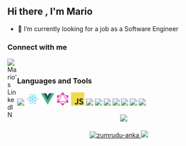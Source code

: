 ## Hi there , I'm Mario


- 🔭 I’m currently looking for a job as a Software Engineer

  
  
### Connect with me <span>
<a href="https://www.linkedin.com/in/mario-monir/">
  <img align="left" alt="Mario's LinkedIN" width="22px" src="https://raw.githubusercontent.com/peterthehan/peterthehan/master/assets/linkedin.svg" />
</a>
</span>

<br />

####

### Languages and Tools
<span>
<img height="30" src="https://raw.githubusercontent.com/dereknguyen269/dereknguyen269/master/images/nodejs.png">
<img height="30" src="https://raw.githubusercontent.com/github/explore/80688e429a7d4ef2fca1e82350fe8e3517d3494d/topics/react/react.png">
<img height="30" src="https://raw.githubusercontent.com/github/explore/80688e429a7d4ef2fca1e82350fe8e3517d3494d/topics/vue/vue.png">
<img height="30" src="https://raw.githubusercontent.com/github/explore/5c058a388828bb5fde0bcafd4bc867b5bb3f26f3/topics/graphql/graphql.png">

<img height="30" src="https://raw.githubusercontent.com/github/explore/80688e429a7d4ef2fca1e82350fe8e3517d3494d/topics/javascript/javascript.png">
<img height="30" src="https://raw.githubusercontent.com/Thomas-George-T/Thomas-George-T/master/assets/python.svg" >

<img height="30" src="https://raw.githubusercontent.com/Thomas-George-T/Thomas-George-T/master/assets/linux-tux.svg">
<img height="30" src="https://upload.wikimedia.org/wikipedia/commons/a/a5/Archlinux-icon-crystal-64.svg">
<img height="30" src="https://cdn.worldvectorlogo.com/logos/digitalocean-logo.svg">
<img height="30" src="https://raw.githubusercontent.com/dereknguyen269/dereknguyen269/master/images/vim.png">

<img height="40" src="https://raw.githubusercontent.com/dereknguyen269/dereknguyen269/master/images/mysql.svg">
<img height="30" src="https://www.pngkit.com/png/full/225-2254691_9kib-354x415-unnamed-mongodb-logo-svg.png">

</span>
<br />
<br />


<div align=center>
    <a href="https://github.com/anuraghazra/github-readme-stats">
    <img  width=400  src="https://github-readme-stats.vercel.app/api/top-langs/?username=MarioMonir&title_color=41B883&text_color=41B883&icon_color=41B883&langs_count=8&layout=compact&border_color=41B883&hide_border=false" />
      
  <br />
<br />
  <a href="https://github.com/denvercoder1/github-readme-streak-stats" title="Go to Source">
    <img   width=450 src="https://github-readme-streak-stats.herokuapp.com/?user=MarioMonir&theme=vue&border=41B883&hide_border=false" alt="zumrudu-anka" />
  </a>
  <a href="https://github.com/anuraghazra/github-readme-stats" title="Go to Source">
    <img  width=450 src="https://github-readme-stats.vercel.app/api?username=MarioMonir&show_icons=true&theme=vue&border_color=41B883&hide_border=false" />
  </a>

  </a>
</div>





